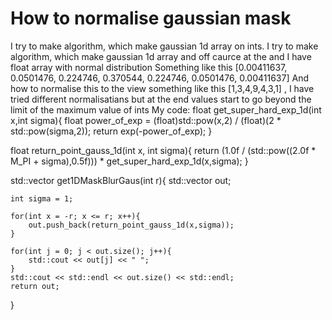 
# How to normalise gaussian mask

I try to make algorithm, which make gaussian 1d array on ints.
I try to make algorithm, which make gaussian 1d array and off caurce at the and I have float array with normal distribution
Something like this [0.00411637, 0.0501476, 0.224746, 0.370544, 0.224746, 0.0501476, 0.00411637]
And how to normalise this to the view something like this [1,3,4,9,4,3,1] ,
I have tried different normalisatians but at the end values start to go beyond the limit of the maximum value of ints
My code:
float get_super_hard_exp_1d(int x,int sigma){
    float power_of_exp = (float)std::pow(x,2) / (float)(2 * std::pow(sigma,2));
    return exp(-power_of_exp);
}

float return_point_gauss_1d(int x, int sigma){
    return (1.0f / (std::pow((2.0f * M_PI + sigma),0.5f))) * get_super_hard_exp_1d(x,sigma);
}

std::vector<float> get1DMaskBlurGaus(int r){
    std::vector<float> out;

    int sigma = 1;
    
    for(int x = -r; x <= r; x++){
        out.push_back(return_point_gauss_1d(x,sigma));
    }
    
    for(int j = 0; j < out.size(); j++){
        std::cout << out[j] << " ";
    }
    std::cout << std::endl << out.size() << std::endl;
    return out;

}


        